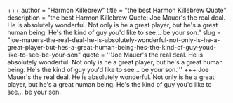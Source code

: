 +++
author = "Harmon Killebrew"
title = "the best Harmon Killebrew Quote"
description = "the best Harmon Killebrew Quote: Joe Mauer's the real deal. He is absolutely wonderful. Not only is he a great player, but he's a great human being. He's the kind of guy you'd like to see... be your son."
slug = "joe-mauers-the-real-deal-he-is-absolutely-wonderful-not-only-is-he-a-great-player-but-hes-a-great-human-being-hes-the-kind-of-guy-youd-like-to-see-be-your-son"
quote = '''Joe Mauer's the real deal. He is absolutely wonderful. Not only is he a great player, but he's a great human being. He's the kind of guy you'd like to see... be your son.'''
+++
Joe Mauer's the real deal. He is absolutely wonderful. Not only is he a great player, but he's a great human being. He's the kind of guy you'd like to see... be your son.
